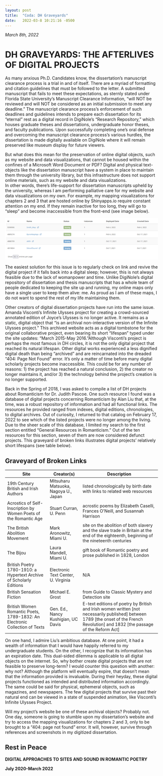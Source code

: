 ```yaml
---
layout: post
title:  "Coda: DH Graveyards"
date:   2022-03-8 10:21:16 -0500
---
```


*March 8th, 2022*


# DH GRAVEYARDS: THE AFTERLIVES OF DIGITAL PROJECTS

As many anxious Ph.D. Candidates know, the dissertation’s manuscript clearance process is a trial in and of itself. There are a myriad of formatting and citation guidelines that must be followed to the letter. A submitted manuscript that fails to meet these expectations, as sternly stated under Florida State University’s Manuscript Clearance Information, “will NOT be reviewed and will NOT be considered as an initial submission to meet any deadline.” The manuscript clearance process’s enforcement of such deadlines and guidelines intends to prepare each dissertation for its “eternal” rest as a digital record in DigiNole’s “Research Repository,” which houses graduate theses and dissertations, undergraduate honor theses, and faculty publications.  Upon successfully completing one’s oral defense and overcoming the manuscript clearance process’s various hurdles, the dissertation is made digitally available on DigiNole where it will remain preserved like museum display for future viewers. 

But what does this mean for the preservation of online digital objects, such as my website and data visualizations, that cannot be housed within the confines of a Microsoft Word Document or PDF?  Digital and physical text-objects like the dissertation manuscript have a system in place to maintain them through the university library, but this infrastructure does not support online materials, such as my website and data visualizations.  
In other words, there’s life-support for dissertation manuscripts upheld by the university, whereas I am performing palliative care for my website and data visualizations on my own. For example, my mapping visualizations for chapters 2 and 3 that are hosted online by Shinyapps.io require constant attention on my end.  If they remain inactive for too long, they will go to “sleep” and become inaccessible from the front-end (see image below). 
 
![../assets/images/shiny.png](../assets/images/shiny.png)

The easiest solution for this issue is to regularly check on link and revive the digital project if it falls back into a digital sleep; however, this is not always feasible due to the lack of womanpower and time. Unlike DigiNole’s digital repository of dissertation and thesis manuscripts that has a whole team of people dedicated to keeping the site up and running, my online maps only have a single user to keep them alive: me. As proud as I am of these maps, I do not want to spend the rest of my life maintaining them. 
	
Other creators of digital dissertation projects have run into the same issue. Amanda Visconti’s Infinite Ulysses project for creating a crowd-sourced annotated edition of Joyce’s Ulysses is no longer active. It remains as a static, digital object that “is an archival non-interactive version of the Infinite Ulysses project.”  This archived website acts as a digital tombstone for the original collaborative project, even bearing its short “lifespan” typed under the site updates: “March 2015-May 2016.”Although Visconti’s project is perhaps the most famous in DH circles, it is not the only digital project that reached its natural lifespan. Other digital works experienced a less dignified digital death than being “archived” and are reincarnated into the dreaded “404: Page Not Found” error. It’s only a matter of time before many digital scholarly projects become inaccessible. This could be for any number of reasons: 1) the project has reached a natural conclusion, 2) the creator no longer maintains it, and/or 3) the technology behind the project’s creation is no longer supported.
 
Back in the Spring of 2018, I was asked to compile a list of DH projects about Romanticism for Dr. Judith Pascoe. One such resource I found was a database of digital projects concerning Romanticism by Alan Liu that, at the time, was a robust repository of information and had all functional links.  The resources he provided ranged from indexes, digital editions, chronologies, to digital archives. Out of curiosity, I returned to that catalog on February 17, 2022 to see which of the listed projects were no longer among the living. Due to the sheer scale of this database, I limited my search to the first section entitled “General Resources in Romanticism.” Out of the ten resources for this section, seven of them are now considered defunct projects. This graveyard of broken links illustrates digital projects’ relatively short lifespans (see table below). 

## Graveyard of Broken Links

| Site  | Creator(s)  | Description  |
|---|---|---|
| 19th Century British and Irish Authors  | Mitsuharu Matsuoka, Nagoya U., Japan  | listed chronologically by birth date with links to related web resources  |
|  Acrostics of Self-Inscription by Women Poets of the Romantic Age | Stuart Curran, U. Penn   | acrostic poems by Elizabeth Caselli, Frances O'Neill, and Susannah Harrison  |
| The British Abolition Movement  | Mark Aronowitz, Miami U.  |site on the abolition of both slavery and the slave trade in Britain at the end of the eighteenth, beginning of the nineteenth centuries   |
| The Bijou  | Laura Mandell, Miami U.  | gift book of Romantic poetry and prose published in 1828, London  |
| British Poetry 1780-1910: a Hypertext Archive of Scholarly Editions   | Electronic Text Center, U. Virginia   |  N/A |
| British Sensation Fiction  | Michael E. Grost  | from Guide to Classic Mystery and Detection site  |
| British Women Romantic Poets, 1789-1832: An Electronic Collection of Texts  | Gen. Ed., Nancy Kushigian, UC Davis  | E-text editions of poetry by British and Irish women written [not necessarily published] between 1789 [the onset of the French Revolution] and 1832 [the passage of the Reform Act]  |


On one hand, I admire Liu’s ambitious database. At one point, it had a wealth of information that I would have happily referred to my undergraduate students. On the other, I recognize that its information has an expiration date. This dual-sided dilemma is applicable to all digital objects on the internet. So, why bother create digital projects that are not feasible to preserve long-term? I would counter this question with another: why not? Although the platform will eventually expire, that doesn’t mean that the information provided is invaluable. During their heyday, these digital projects functioned as intended and distributed information accordingly. The same could be said for physical, ephemeral objects, such as magazines, and newspapers. The few digital projects that survive past their natural end can be viewed in a state of suspended animation, like Visconti’s Infinite Ulysses Project.

Will my project’s website be one of these archival objects? Probably not. One day, someone is going to stumble upon my dissertation’s website and try to access the mapping visualizations for chapters 2 and 3, only to be brought to a “404: page not found” error. It will, however, survive through references and screenshots in my digitized dissertation. 

## **Rest in Peace**
**DIGITAL APPROACHES TO SITES AND SOUND IN ROMANTIC POETRY**

**July 2020-March 2022**
